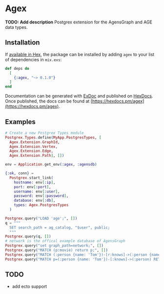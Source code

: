 # Agex

**TODO: Add description**
Postgrex extension for the AgensGraph and AGE data types.

## Installation

If [available in Hex](https://hex.pm/docs/publish), the package can be installed
by adding `agex` to your list of dependencies in `mix.exs`:

```elixir
def deps do
  [
    {:agex, "~> 0.1.0"}
  ]
end
```

Documentation can be generated with [ExDoc](https://github.com/elixir-lang/ex_doc)
and published on [HexDocs](https://hexdocs.pm). Once published, the docs can
be found at [https://hexdocs.pm/agex](https://hexdocs.pm/agex).

## Examples

```elixir
# Create a new Postgrex Types module
Postgrex.Types.define(MyApp.PostgresTypes, [
  Agex.Extension.GraphId, 
  Agex.Extension.Vertex, 
  Agex.Extension.Edge, 
  Agex.Extension.Path], [])

env = Application.get_env(:agex, :agensdb)

{:ok, conn} =
  Postgrex.start_link(
    hostname: env[:ip],
    port: env[:port],
    username: env[:user],
    password: env[:password],
    database: env[:db],
    types: Agex.PostgresTypes
  )

Postgrex.query("LOAD 'age';", [])
q = """
  SET search_path = ag_catalog, "$user", public;
  """
Postgrex.query(q, [])
# network is the offical example database of AgensGraph
Postgrex.query("set graph_path=network;", [])
Postgrex.query("MATCH (p:movie) return p;", [])
Postgrex.query("MATCH (:person {name: 'Tom'})-[r:knows]->(:person {name: 'Summer'}) return r;", [])
Postgrex.query("MATCH p=(:person {name: 'Tom'})-[:knows]->(:person) RETURN p;", [])

```

## TODO
- add ecto support

